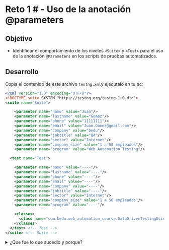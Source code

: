 # Reto 1 # - Uso de la anotación @parameters

## Objetivo

* Identificar el comportamiento de los niveles `<Suite>` y `<Test>` para el uso de la anotación `@Parameters` en los scripts de pruebas automatizados.

## Desarrollo


Copia el contenido de este archivo `testng.xml`y ejecutalo en tu pc:

```xml
<?xml version="1.0" encoding="UTF-8"?>
<!DOCTYPE suite SYSTEM "https://testng.org/testng-1.0.dtd">
<suite name="Suite">

	<parameter name="name" value="Juan"/>
	<parameter name="lastname" value="Gomez"/>
	<parameter name="phone" value="11111111"/>
	<parameter name="email" value="Juan.Gomez@gmail.com"/>
	<parameter name="company" value="bedu"/>
	<parameter name="jobtitle" value="QA"/>
	<parameter name="sector" value="Internet"/>
	<parameter name="company_size" value="1 a 50 empleados"/>
	<parameter name="program" value="Web Automation Testing"/>

  <test name="Test">

	<parameter name="name" value="----"/>
	<parameter name="lastname" value="----"/>
	<parameter name="phone" value="----"/>
	<parameter name="email" value="----"/>
	<parameter name="company" value="----"/>
	<parameter name="jobtitle" value="----"/>
	<parameter name="sector" value="Internet"/>
	<parameter name="company_size" value="1 a 50 empleados"/>
	<parameter name="program" value="----"/>

    <classes>
      <class name="com.bedu.web_automation_course.DataDrivenTestingUsingParameters"/>
    </classes>
  </test> <!-- Test -->
</suite> <!-- Suite -->
```

<details>
  <summary>¿Que fue lo que sucedio y porque?</summary>
> Se ejecutaron los parametros que estaban dentro de la etiqueta `Test` y no los que se encuentran dentro de la etiqueta `Suite`, esto se debe a que  el parámetro del nivel de prueba tendrá preferencia sobre el nivel de la suite. 
</details>